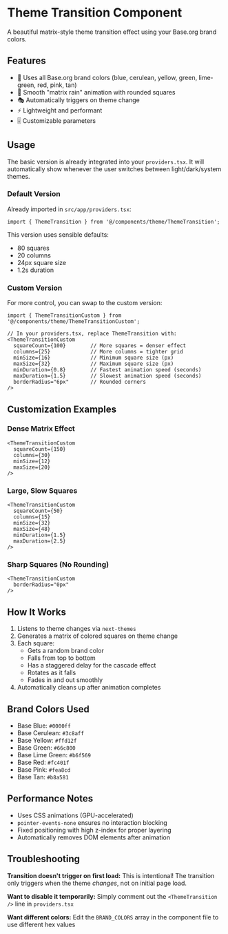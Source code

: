 # Theme Transition Component

A beautiful matrix-style theme transition effect using your Base.org brand colors.

## Features

- 🎨 Uses all Base.org brand colors (blue, cerulean, yellow, green, lime-green, red, pink, tan)
- 💫 Smooth "matrix rain" animation with rounded squares
- 🎭 Automatically triggers on theme change
- ⚡ Lightweight and performant
- 🎚️ Customizable parameters

## Usage

The basic version is already integrated into your `providers.tsx`. It will automatically show whenever the user switches between light/dark/system themes.

### Default Version

Already imported in `src/app/providers.tsx`:

```tsx
import { ThemeTransition } from '@/components/theme/ThemeTransition';
```

This version uses sensible defaults:
- 80 squares
- 20 columns
- 24px square size
- 1.2s duration

### Custom Version

For more control, you can swap to the custom version:

```tsx
import { ThemeTransitionCustom } from '@/components/theme/ThemeTransitionCustom';

// In your providers.tsx, replace ThemeTransition with:
<ThemeTransitionCustom
  squareCount={100}        // More squares = denser effect
  columns={25}             // More columns = tighter grid
  minSize={16}             // Minimum square size (px)
  maxSize={32}             // Maximum square size (px)
  minDuration={0.8}        // Fastest animation speed (seconds)
  maxDuration={1.5}        // Slowest animation speed (seconds)
  borderRadius="6px"       // Rounded corners
/>
```

## Customization Examples

### Dense Matrix Effect
```tsx
<ThemeTransitionCustom
  squareCount={150}
  columns={30}
  minSize={12}
  maxSize={20}
/>
```

### Large, Slow Squares
```tsx
<ThemeTransitionCustom
  squareCount={50}
  columns={15}
  minSize={32}
  maxSize={48}
  minDuration={1.5}
  maxDuration={2.5}
/>
```

### Sharp Squares (No Rounding)
```tsx
<ThemeTransitionCustom
  borderRadius="0px"
/>
```

## How It Works

1. Listens to theme changes via `next-themes`
2. Generates a matrix of colored squares on theme change
3. Each square:
   - Gets a random brand color
   - Falls from top to bottom
   - Has a staggered delay for the cascade effect
   - Rotates as it falls
   - Fades in and out smoothly
4. Automatically cleans up after animation completes

## Brand Colors Used

- Base Blue: `#0000ff`
- Base Cerulean: `#3c8aff`
- Base Yellow: `#ffd12f`
- Base Green: `#66c800`
- Base Lime Green: `#b6f569`
- Base Red: `#fc401f`
- Base Pink: `#fea8cd`
- Base Tan: `#b8a581`

## Performance Notes

- Uses CSS animations (GPU-accelerated)
- `pointer-events-none` ensures no interaction blocking
- Fixed positioning with high z-index for proper layering
- Automatically removes DOM elements after animation

## Troubleshooting

**Transition doesn't trigger on first load:**
This is intentional! The transition only triggers when the theme _changes_, not on initial page load.

**Want to disable it temporarily:**
Simply comment out the `<ThemeTransition />` line in `providers.tsx`

**Want different colors:**
Edit the `BRAND_COLORS` array in the component file to use different hex values
